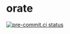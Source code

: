 # orate

[![pre-commit.ci status](https://results.pre-commit.ci/badge/github/JoshKarpel/orate/main.svg)](https://results.pre-commit.ci/badge/github/JoshKarpel/orate/main.svg)
